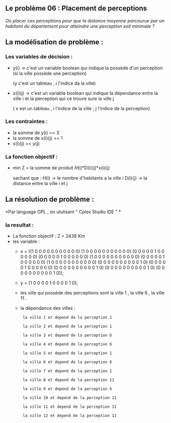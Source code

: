 ## Le problème 06 : Placement de perceptions

 *Où placer ces perceptions pour que la distance moyenne parcourue par un habitant du
département pour atteindre une perception soit minimale ?*

## La modélisation de problème :

### Les variables de décision :
 - y(i) -> c'est un variable boolean qui indique la possède d'un perception (si la ville possède une perception)
 
   (y c'est un tableau , i l'indice da la ville)
 - x(i)(j) -> c'est un variable boolean qui indique la dépendance entre la ville i et la perception qui ce trouve sure la ville j
 
   ( x est un tableau , i l'indice de la ville , j l'indice de la perception)
   
### Les contraintes :
 - la somme de y(i) == 3   
 - la somme de x(i)(j) == 1
 - x(i)(j) =< y(j)
 
### La fonction objectif :
 - min Z = la somme de produit 𝐻(i)*D(i)(j)*x(i)(j)
 
   sachant que : H(i) -> le nombre d'habitants a la ville i
                 D(i)(j) -> la distance entre la ville i et j
                 
## La résolution de problème :
  *Par language OPL , on utulisant " Cplex Studio IDE " *
  
  ### la resultat :
  - La fonction objectif : Z = 2438 Km
  - les variable :
       -  x = ((1 0 0 0 0 0 0 0 0 0 0 0)
             (1 0 0 0 0 0 0 0 0 0 0 0)
             (0 0 0 0 0 1 0 0 0 0 0 0)
             (0 0 0 0 0 1 0 0 0 0 0 0)
             (1 0 0 0 0 0 0 0 0 0 0 0)
             (0 0 0 0 0 1 0 0 0 0 0 0)
             (1 0 0 0 0 0 0 0 0 0 0 0)
             (0 0 0 0 0 0 0 0 0 0 1 0)
             (0 0 0 0 0 1 0 0 0 0 0 0)
             (0 0 0 0 0 0 0 0 0 0 1 0)
             (0 0 0 0 0 0 0 0 0 0 1 0)
             (0 0 0 0 0 0 0 0 0 0 1 0));
       - y = (1 0 0 0 0 1 0 0 0 0 1 0);
       - les ville qui possède des perceptions sont la ville 1 , la ville 6 , la ville 11 .
       - la dépendance des villes :
       
              la ville 1 et depend de la perception 1
              
              la ville 2 et depend de la perception 1
              
              la ville 3 et depend de la perception 6
              
              la ville 4 et depend de la perception 6
              
              la ville 5 et depend de la perception 1
              
              la ville 6 et depend de la perception 6
              
              la ville 7 et depend de la perception 1
              
              la ville 8 et depend de la perception 11
              
              la ville 9 et depend de la perception 6
              
              la ville 10 et depend de la perception 11
              
              la ville 11 et depend de la perception 11
              
              la ville 12 et depend de la perception 11

